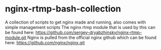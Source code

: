 # nginx-rtmp-bash-collection
A collection of scripts to get nginx made and running, also comes with simple management scripts
The nginx rtmp module that is used by this can be found here: https://github.com/sergey-dryabzhinsky/nginx-rtmp-module.git
Nginx is pulled from the official nginx github which can be found here: https://github.com/nginx/nginx.git
